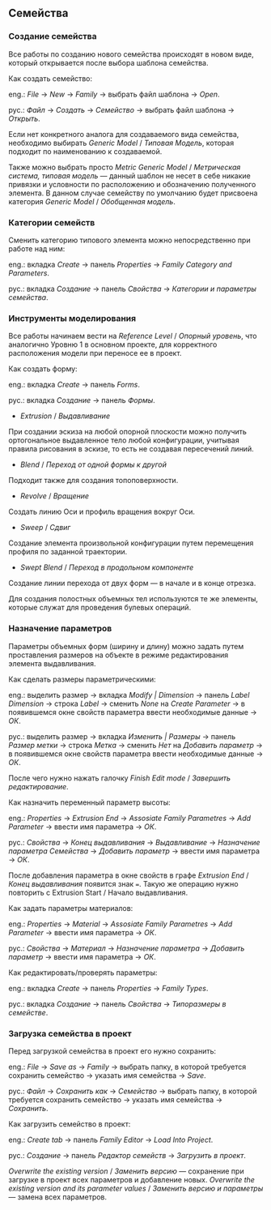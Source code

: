## Семейства

### Создание семейства

Все работы по созданию нового семейства происходят в новом виде, который открывается после выбора шаблона семейства.

Как создать семейство:

eng.: *File* → *New* → *Family* → выбрать файл шаблона → *Open*.

рус.: *Файл* → *Создать* → *Семейство* → выбрать файл шаблона → *Открыть*.

Если нет конкретного аналога для создаваемого вида семейства, необходимо выбирать *Generic Model* / *Типовая Модель*, которая подходит по наименованию к создаваемой.

Также можно выбрать просто *Metric Generic Model* / *Метрическая система, типовая модель* — данный шаблон не несет в себе никакие привязки и условности по расположению и обозначению полученного элемента. В данном случае семейству по умолчанию будет присвоена категория *Generic Model* / *Обобщенная модель*.

### Категории семейств

Сменить категорию типового элемента можно непосредственно при работе над ним:

eng.: вкладка *Create* → панель *Properties* → *Family Category and Parameters*.

рус.: вкладка *Создание* → панель *Свойства* → *Категории и параметры семейства*.

### Инструменты моделирования

Все работы начинаем вести на *Reference Level* / *Опорный уровень*, что аналогично Уровню 1 в основном проекте, для корректного расположения модели при переносе ее в проект.

Как создать форму:

eng.: вкладка *Create* → панель *Forms*.

рус.: вкладка *Создание* → панель *Формы*.

- *Extrusion* / *Выдавливание*

При создании эскиза на любой опорной плоскости можно получить ортогональное выдавленное тело любой конфигурации, учитывая правила рисования в эскизе, то есть не создавая пересечений линий.

- *Blend* / *Переход от одной формы к другой*

Подходит также для создания топоповерхности.

- *Revolve* / *Вращение*

Создать линию Оси и профиль вращения вокруг Оси.

- *Sweep* / *Сдвиг*

Создание элемента произвольной конфигурации путем перемещения профиля по заданной траектории.

- *Swept Blend* / *Переход в продольном компоненте*

Создание линии перехода от двух форм — в начале и в конце отрезка.

Для создания полостных объемных тел используются те же элементы, которые служат для проведения булевых операций.

### Назначение параметров

Параметры объемных форм (ширину и длину) можно задать путем проставления размеров на объекте в режиме редактирования элемента выдавливания.

Как сделать размеры параметрическими:

eng.: выделить размер → вкладка *Modify | Dimension* → панель *Label Dimension* → строка *Label* → сменить *None* на *Create Parameter* → в появившемся окне свойств параметра ввести необходимые данные → *ОК*.

рус.: выделить размер → вкладка *Изменить | Размеры* → панель *Размер метки* → строка *Метка* → сменить *Нет* на *Добавить параметр* → в появившемся окне свойств параметра ввести необходимые данные → *ОК*.

После чего нужно нажать галочку *Finish Edit mode* / *Завершить редактирование*.

Как назначить переменный параметр высоты:

eng.: *Properties* → *Extrusion End* → *Assosiate Family Parametres* → *Add Parameter* → ввести имя параметра → *ОК*.

рус.: *Свойства* → *Конец выдавливания* → *Выдавливание* → *Назначение параметра Семейства* → *Добавить параметр* → ввести имя параметра → *ОК*.

После добавления параметра в окне свойств в графе *Extrusion End* / *Конец выдавливания* появится знак `=`. Такую же операцию нужно повторить с Extrusion Start / Начало выдавливания.

Как задать параметры материалов:

eng.: *Properties* → *Material* → *Assosiate Family Parametres* → *Add Parameter* → ввести имя параметра → *ОК*.

рус.: *Свойства* → *Материал* → *Назначение параметра* → *Добавить параметр* → ввести имя параметра → *ОК*.

Как редактировать/проверять параметры:

eng.: вкладка *Create* → панель *Properties* → *Family Types*.

рус.: вкладка *Создание* → панель *Свойства* → *Типоразмеры в семействе*.

### Загрузка семейства в проект

Перед загрузкой семейства в проект его нужно сохранить:

eng.: *File* → *Save as* → *Family* → выбрать папку, в которой требуется сохранить семейство → указать имя семейства → *Save*.

рус.: *Файл* → *Сохранить как* → *Семейство* → выбрать папку, в которой требуется сохранить семейство → указать имя семейства → *Сохранить*.

Как загрузить семейство в проект:

eng.: *Create tab* → панель *Family Editor* → *Load Into Project*.

рус.: *Создание* → панель *Редактор семейств* → *Загрузить в проект*.

*Overwrite the existing version* / *Заменить версию* — сохранение при загрузке в проект всех параметров и добавление новых. *Overwrite the existing version and its parameter values* / *Заменить версию и параметры* — замена всех параметров.